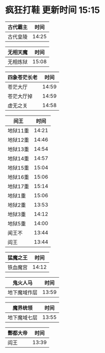 # 疯狂打鞋 更新时间 15:15

| 古代霸主   | 时间    |
|--------|-------|
| 古代皇陵 | 14:25 |

| 无相天魔   | 时间    |
|--------|-------|
| 无相炼狱 | 15:08 |

| 四象苍茫长老   | 时间    |
|--------|-------|
| 苍茫大厅 | 14:59 |
| 苍茫大厅掉 | 14:59 |
| 虚无之关 | 14:58 |

| 间王   | 时间    |
|--------|-------|
| 地狱11重 | 14:21 |
| 地狱12重 | 14:46 |
| 地狱13重 | 14:54 |
| 地狱14重 | 14:57 |
| 地狱15重 | 15:04 |
| 地狱16重 | 15:06 |
| 地狱17重 | 15:14 |
| 地狱1重 | 15:06 |
| 地狱2重 | 13:53 |
| 地狱3重 | 14:12 |
| 地狱5重 | 14:00 |
| 闻王不 | 13:44 |
| 阎王 | 13:44 |

| 猛魔之王   | 时间    |
|--------|-------|
| 铁血魔宫 | 14:12 |

| 鬼火人马   | 时间    |
|--------|-------|
| 地下魔域作层 | 13:59 |

| 魔界统领   | 时间    |
|--------|-------|
| 地下魔域七层 | 13:55 |

| 酆都大帝   | 时间    |
|--------|-------|
| 阎王 | 13:39 |